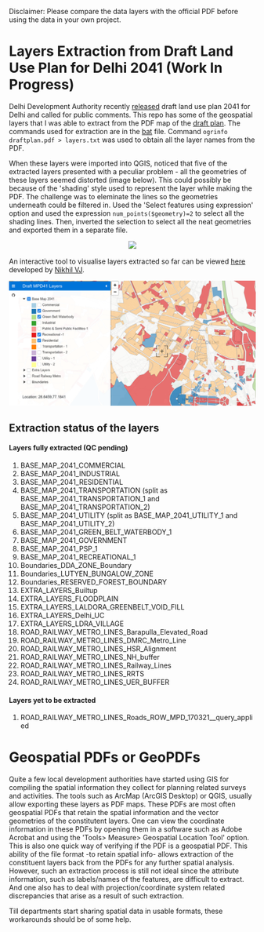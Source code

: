 Disclaimer: Please compare the data layers with the official PDF before using the data in your own project.

# Layers Extraction from Draft Land Use Plan for Delhi 2041 (Work In Progress)
Delhi Development Authority recently [released](https://dda.org.in/hotlinks.aspx) draft land use plan 2041 for Delhi and called for public comments. This repo has some of the geospatial layers that I was able to extract from the PDF map of the [draft plan](http://119.226.139.196/tendernotices_docs/aug2020/Draft%20Land%20Use%20Plan_public%20notice09062021.pdf). The commands used for extraction are in the [bat](https://github.com/rajesvariparasa/layers_draft_delhi_master_plan_2041/blob/main/ExtractLayers.bat) file. Command `ogrinfo draftplan.pdf > layers.txt` was used to obtain all the layer names from the PDF.

When these layers were imported into QGIS, noticed that five of the extracted layers presented with a peculiar problem - all the geometries of these layers seemed distorted (image below). This could possibly be because of the 'shading' style used to represent the layer while making the PDF. The challenge was to eleminate the lines so the geometries underneath could be filtered in. Used the 'Select features using expression' option and used the expression `num_points($geometry)=2` to select all the shading lines. Then, inverted the selection to select all the neat geometries and exported them in a separate file.

<center><img src="https://github.com/rajesvariparasa/layers_draft_delhi_master_plan_2041/blob/main/DistortedLayerCorrection.png" width="600"/></center>

An interactive tool to visualise layers extracted so far can be viewed [here](https://draftmpd41.github.io/) developed by [Nikhil VJ](https://nikhilvj.co.in/).

![alt text](https://github.com/draftmpd41/draftmpd41.github.io/blob/main/screenshot.png "Interactive Snapshot")


## Extraction status of the layers

#### Layers fully extracted (QC pending)
1. BASE_MAP_2041_COMMERCIAL
2. BASE_MAP_2041_INDUSTRIAL
3. BASE_MAP_2041_RESIDENTIAL
4. BASE_MAP_2041_TRANSPORTATION (split as BASE_MAP_2041_TRANSPORTATION_1 and BASE_MAP_2041_TRANSPORTATION_2)
5. BASE_MAP_2041_UTILITY (split as BASE_MAP_2041_UTILITY_1 and BASE_MAP_2041_UTILITY_2)
6. BASE_MAP_2041_GREEN_BELT_WATERBODY_1
7. BASE_MAP_2041_GOVERNMENT
8. BASE_MAP_2041_PSP_1
9. BASE_MAP_2041_RECREATIONAL_1
10. Boundaries_DDA_ZONE_Boundary
11. Boundaries_LUTYEN_BUNGALOW_ZONE
12. Boundaries_RESERVED_FOREST_BOUNDARY
13. EXTRA_LAYERS_Builtup
14. EXTRA_LAYERS_FLOODPLAIN
15. EXTRA_LAYERS_LALDORA_GREENBELT_VOID_FILL
16. EXTRA_LAYERS_Delhi_UC
17. EXTRA_LAYERS_LDRA_VILLAGE
18. ROAD_RAILWAY_METRO_LINES_Barapulla_Elevated_Road
19. ROAD_RAILWAY_METRO_LINES_DMRC_Metro_Line
20. ROAD_RAILWAY_METRO_LINES_HSR_Alignment
21. ROAD_RAILWAY_METRO_LINES_NH_buffer
22. ROAD_RAILWAY_METRO_LINES_Railway_Lines
23. ROAD_RAILWAY_METRO_LINES_RRTS
24. ROAD_RAILWAY_METRO_LINES_UER_BUFFER

#### Layers yet to be extracted
1. ROAD_RAILWAY_METRO_LINES_Roads_ROW_MPD_170321__query_applied

# Geospatial PDFs or GeoPDFs
Quite a few local development authorities have started using GIS for compiling the spatial information they collect for planning related surveys and activities. The tools such as ArcMap (ArcGIS Desktop) or QGIS, usually allow exporting these layers as PDF maps. These PDFs are most often geospatial PDFs that retain the spatial information and the vector geometries of the constitutent layers. One can view the coordinate information in these PDFs by opening them in a software such as Adobe Acrobat and using the 'Tools> Measure> Geospatial Location Tool' option. This is also one quick way of verifying if the PDF is a geospatial PDF. This ability of the file format -to retain spatial info- allows extraction of the constituent layers back from the PDFs for any further spatial analysis. However, such an extraction process is still not ideal since the attribute information, such as labels/names of the features, are difficult to extract. And one also has to deal with projection/coordinate system related discrepancies that arise as a result of such extraction.

Till departments start sharing spatial data in usable formats, these workarounds should be of some help.
